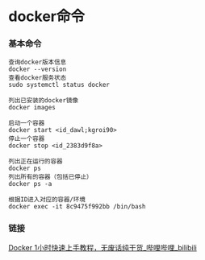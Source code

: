 # docker命令

### 基本命令

```
查询docker版本信息
docker --version
查看docker服务状态
sudo systemctl status docker
```

```
列出已安装的docker镜像
docker images
```

```
启动一个容器
docker start <id_dawl;kgroi90>
停止一个容器
docker stop <id_2383d9f8a>
```

```
列出正在运行的容器
docker ps 
列出所有的容器（包括已停止）
docker ps -a
```

```
根据ID进入对应的容器/环境
docker exec -it 8c9475f992bb /bin/bash
```



### 链接

[Docker 1小时快速上手教程，无废话纯干货_哔哩哔哩_bilibili](https://www.bilibili.com/video/BV11L411g7U1/?spm_id_from=333.788.recommend_more_video.-1&vd_source=b48e4671f9c3de637ed43d333edd10c7) 